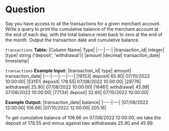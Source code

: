 # Question
Say you have access to all the transactions for a given merchant account. Write a query to print the cumulative balance of the merchant account at the end of each day, with the total balance reset back to zero at the end of the month. Output the transaction date and cumulative balance.

`transactions` __Table:__
|Column Name|	Type|
|---|---|
|transaction_id|	integer|
|type|	string ('deposit', 'withdrawal')|
|amount	|decimal|
transaction_date|	timestamp|

`transactions` __Example Input:__
|transaction_id|	type|	amount|	transaction_date|
|---|---|---|---|
|19153|	deposit|	65.90|	07/10/2022 10:00:00|
|53151|	deposit|	178.55|	07/08/2022 10:00:00|
|29776|	withdrawal|	25.90|	07/08/2022 10:00:00|
|16461|	withdrawal|	45.99|	07/08/2022 10:00:00|
|77134|	deposit|	32.60|	07/10/2022 10:00:00|

__Example Output:__
|transaction_date|	balance|
|----|---|
|07/08/2022 12:00:00|	106.66|
|07/10/2022 12:00:00|	205.16|

To get cumulative balance of 106.66 on 07/08/2022 12:00:00, we take the deposit of 178.55 and minus against two withdrawals 25.90 and 45.99.
